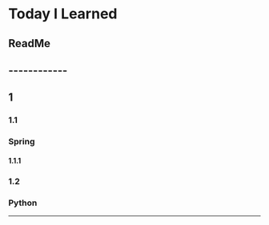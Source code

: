 # Today I Learned

## ReadMe

## ------------

## 1
### 1.1 
### Spring
#### 1.1.1
### 1.2
### Python
----------